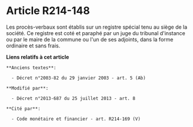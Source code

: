 # Article R214-148

Les procès-verbaux sont établis sur un registre spécial tenu au siège de la société. Ce registre est coté et paraphé par un
juge du tribunal d'instance ou par le maire de la commune ou l'un de ses adjoints, dans la forme ordinaire et sans frais.

**Liens relatifs à cet article**

	**Anciens textes**:

	  - Décret n°2003-82 du 29 janvier 2003 - art. 5 (Ab)

	**Modifié par**:

	  - Décret n°2013-687 du 25 juillet 2013 - art. 8

	**Cité par**:

	  - Code monétaire et financier - art. R214-169 (V)
